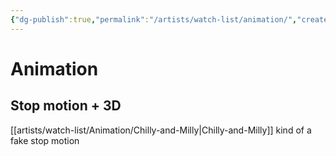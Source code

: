 ```yaml
---
{"dg-publish":true,"permalink":"/artists/watch-list/animation/","created":"2024-01-09T22:32:52.898-05:00","updated":"2024-01-11T16:50:11.719-05:00"}
---
```



# Animation

## Stop motion + 3D
[[artists/watch-list/Animation/Chilly-and-Milly\|Chilly-and-Milly]] kind of a fake stop motion